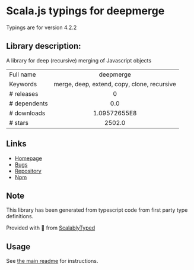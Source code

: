 
# Scala.js typings for deepmerge

Typings are for version 4.2.2

## Library description:
A library for deep (recursive) merging of Javascript objects

|                    |                 |
| ------------------ | :-------------: |
| Full name          | deepmerge |
| Keywords           | merge, deep, extend, copy, clone, recursive |
| # releases         | 0 |
| # dependents       | 0.0 |
| # downloads        | 1.09572655E8 |
| # stars            | 2502.0 |

## Links
- [Homepage](https://github.com/TehShrike/deepmerge)
- [Bugs](https://github.com/TehShrike/deepmerge/issues)
- [Repository](https://github.com/TehShrike/deepmerge)
- [Npm](https://www.npmjs.com/package/deepmerge)
    


## Note
This library has been generated from typescript code from first party type definitions.

Provided with :purple_heart: from [ScalablyTyped](https://github.com/oyvindberg/ScalablyTyped)

## Usage
See [the main readme](../../readme.md) for instructions.


